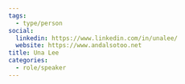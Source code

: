 ```yaml
---
tags:
  - type/person
social:
  linkedin: https://www.linkedin.com/in/unalee/
  website: https://www.andalsotoo.net
title: Una Lee
categories:
  - role/speaker
---
```



